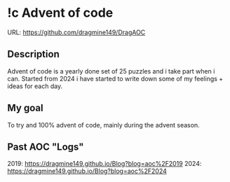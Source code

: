 # !c Advent of code
URL: https://github.com/dragmine149/DragAOC

## Description
Advent of code is a yearly done set of 25 puzzles and i take part when i can.
Started from 2024 i have started to write down some of my feelings + ideas for each day.

## My goal
To try and 100% advent of code, mainly during the advent season.

## Past AOC "Logs"
2019: https://dragmine149.github.io/Blog?blog=aoc%2F2019
2024: https://dragmine149.github.io/Blog?blog=aoc%2F2024
